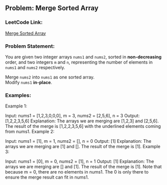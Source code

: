 ## Problem: Merge Sorted Array

### LeetCode Link:
[Merge Sorted Array](https://leetcode.com/problems/merge-sorted-array/)

### Problem Statement:
You are given two integer arrays `nums1` and `nums2`, sorted in **non-decreasing** order, and two integers `m` and `n`, representing the number of elements in `nums1` and `nums2` respectively.

Merge `nums2` into `nums1` as one sorted array.  
Modify `nums1` **in-place**.

### Examples:
Example 1:

Input: nums1 = [1,2,3,0,0,0], m = 3, nums2 = [2,5,6], n = 3
Output: [1,2,2,3,5,6]
Explanation: The arrays we are merging are [1,2,3] and [2,5,6].
The result of the merge is [1,2,2,3,5,6] with the underlined elements coming from nums1.
Example 2:

Input: nums1 = [1], m = 1, nums2 = [], n = 0
Output: [1]
Explanation: The arrays we are merging are [1] and [].
The result of the merge is [1].
Example 3:

Input: nums1 = [0], m = 0, nums2 = [1], n = 1
Output: [1]
Explanation: The arrays we are merging are [] and [1].
The result of the merge is [1].
Note that because m = 0, there are no elements in nums1. The 0 is only there to ensure the merge result can fit in nums1.